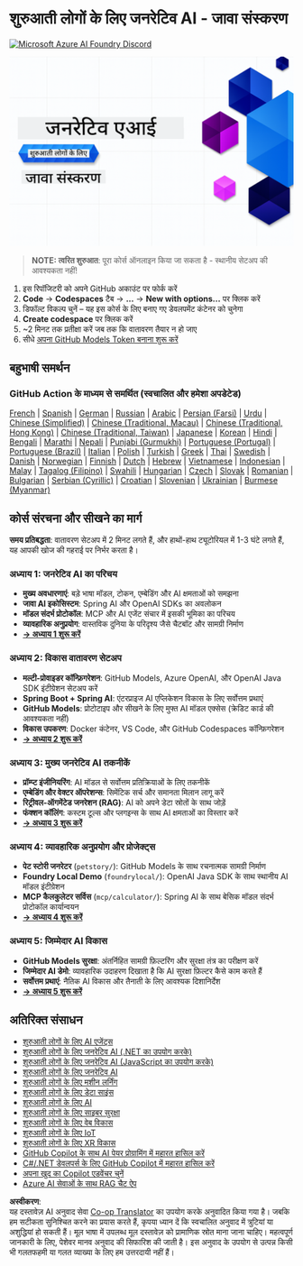 <!--
CO_OP_TRANSLATOR_METADATA:
{
  "original_hash": "79df2d245c12d6b8ad57148fd049f106",
  "translation_date": "2025-07-23T12:05:48+00:00",
  "source_file": "README.md",
  "language_code": "hi"
}
-->
# शुरुआती लोगों के लिए जनरेटिव AI - जावा संस्करण
[![Microsoft Azure AI Foundry Discord](https://dcbadge.limes.pink/api/server/ByRwuEEgH4)](https://discord.com/invite/ByRwuEEgH4)

![शुरुआती लोगों के लिए जनरेटिव AI - जावा संस्करण](../../translated_images/beg-genai-series.61edc4a6b2cc54284fa2d70eda26dc0ca2669e26e49655b842ea799cd6e16d2a.hi.png)

> **NOTE: त्वरित शुरुआत**: पूरा कोर्स ऑनलाइन किया जा सकता है - स्थानीय सेटअप की आवश्यकता नहीं!
1. इस रिपॉजिटरी को अपने GitHub अकाउंट पर फोर्क करें
2. **Code** → **Codespaces** टैब → **...** → **New with options...** पर क्लिक करें
3. डिफॉल्ट विकल्प चुनें – यह इस कोर्स के लिए बनाए गए डेवलपमेंट कंटेनर को चुनेगा
4. **Create codespace** पर क्लिक करें
5. ~2 मिनट तक प्रतीक्षा करें जब तक कि वातावरण तैयार न हो जाए
6. सीधे [अपना GitHub Models Token बनाना शुरू करें](./02-SetupDevEnvironment/README.md#step-2-create-a-github-personal-access-token)

## बहुभाषी समर्थन

### GitHub Action के माध्यम से समर्थित (स्वचालित और हमेशा अपडेटेड)

[French](../fr/README.md) | [Spanish](../es/README.md) | [German](../de/README.md) | [Russian](../ru/README.md) | [Arabic](../ar/README.md) | [Persian (Farsi)](../fa/README.md) | [Urdu](../ur/README.md) | [Chinese (Simplified)](../zh/README.md) | [Chinese (Traditional, Macau)](../mo/README.md) | [Chinese (Traditional, Hong Kong)](../hk/README.md) | [Chinese (Traditional, Taiwan)](../tw/README.md) | [Japanese](../ja/README.md) | [Korean](../ko/README.md) | [Hindi](./README.md) | [Bengali](../bn/README.md) | [Marathi](../mr/README.md) | [Nepali](../ne/README.md) | [Punjabi (Gurmukhi)](../pa/README.md) | [Portuguese (Portugal)](../pt/README.md) | [Portuguese (Brazil)](../br/README.md) | [Italian](../it/README.md) | [Polish](../pl/README.md) | [Turkish](../tr/README.md) | [Greek](../el/README.md) | [Thai](../th/README.md) | [Swedish](../sv/README.md) | [Danish](../da/README.md) | [Norwegian](../no/README.md) | [Finnish](../fi/README.md) | [Dutch](../nl/README.md) | [Hebrew](../he/README.md) | [Vietnamese](../vi/README.md) | [Indonesian](../id/README.md) | [Malay](../ms/README.md) | [Tagalog (Filipino)](../tl/README.md) | [Swahili](../sw/README.md) | [Hungarian](../hu/README.md) | [Czech](../cs/README.md) | [Slovak](../sk/README.md) | [Romanian](../ro/README.md) | [Bulgarian](../bg/README.md) | [Serbian (Cyrillic)](../sr/README.md) | [Croatian](../hr/README.md) | [Slovenian](../sl/README.md) | [Ukrainian](../uk/README.md) | [Burmese (Myanmar)](../my/README.md)

## कोर्स संरचना और सीखने का मार्ग

**समय प्रतिबद्धता**: वातावरण सेटअप में 2 मिनट लगते हैं, और हाथों-हाथ ट्यूटोरियल में 1-3 घंटे लगते हैं, यह आपकी खोज की गहराई पर निर्भर करता है।

### **अध्याय 1: जनरेटिव AI का परिचय**
- **मुख्य अवधारणाएं**: बड़े भाषा मॉडल, टोकन, एम्बेडिंग और AI क्षमताओं को समझना
- **जावा AI इकोसिस्टम**: Spring AI और OpenAI SDKs का अवलोकन
- **मॉडल संदर्भ प्रोटोकॉल**: MCP और AI एजेंट संचार में इसकी भूमिका का परिचय
- **व्यावहारिक अनुप्रयोग**: वास्तविक दुनिया के परिदृश्य जैसे चैटबॉट और सामग्री निर्माण
- **[→ अध्याय 1 शुरू करें](./01-IntroToGenAI/README.md)**

### **अध्याय 2: विकास वातावरण सेटअप**
- **मल्टी-प्रोवाइडर कॉन्फ़िगरेशन**: GitHub Models, Azure OpenAI, और OpenAI Java SDK इंटीग्रेशन सेटअप करें
- **Spring Boot + Spring AI**: एंटरप्राइज AI एप्लिकेशन विकास के लिए सर्वोत्तम प्रथाएं
- **GitHub Models**: प्रोटोटाइप और सीखने के लिए मुफ्त AI मॉडल एक्सेस (क्रेडिट कार्ड की आवश्यकता नहीं)
- **विकास उपकरण**: Docker कंटेनर, VS Code, और GitHub Codespaces कॉन्फ़िगरेशन
- **[→ अध्याय 2 शुरू करें](./02-SetupDevEnvironment/README.md)**

### **अध्याय 3: मुख्य जनरेटिव AI तकनीकें**
- **प्रॉम्प्ट इंजीनियरिंग**: AI मॉडल से सर्वोत्तम प्रतिक्रियाओं के लिए तकनीकें
- **एम्बेडिंग और वेक्टर ऑपरेशन्स**: सिमेंटिक सर्च और समानता मिलान लागू करें
- **रिट्रीवल-ऑगमेंटेड जनरेशन (RAG)**: AI को अपने डेटा स्रोतों के साथ जोड़ें
- **फंक्शन कॉलिंग**: कस्टम टूल्स और प्लगइन्स के साथ AI क्षमताओं का विस्तार करें
- **[→ अध्याय 3 शुरू करें](./03-CoreGenerativeAITechniques/README.md)**

### **अध्याय 4: व्यावहारिक अनुप्रयोग और प्रोजेक्ट्स**
- **पेट स्टोरी जनरेटर** (`petstory/`): GitHub Models के साथ रचनात्मक सामग्री निर्माण
- **Foundry Local Demo** (`foundrylocal/`): OpenAI Java SDK के साथ स्थानीय AI मॉडल इंटीग्रेशन
- **MCP कैलकुलेटर सर्विस** (`mcp/calculator/`): Spring AI के साथ बेसिक मॉडल संदर्भ प्रोटोकॉल कार्यान्वयन
- **[→ अध्याय 4 शुरू करें](./04-PracticalSamples/README.md)**

### **अध्याय 5: जिम्मेदार AI विकास**
- **GitHub Models सुरक्षा**: अंतर्निहित सामग्री फ़िल्टरिंग और सुरक्षा तंत्र का परीक्षण करें
- **जिम्मेदार AI डेमो**: व्यावहारिक उदाहरण दिखाता है कि AI सुरक्षा फ़िल्टर कैसे काम करते हैं
- **सर्वोत्तम प्रथाएं**: नैतिक AI विकास और तैनाती के लिए आवश्यक दिशानिर्देश
- **[→ अध्याय 5 शुरू करें](./05-ResponsibleGenAI/README.md)**

## अतिरिक्त संसाधन 

- [शुरुआती लोगों के लिए AI एजेंट्स](https://github.com/microsoft/ai-agents-for-beginners)
- [शुरुआती लोगों के लिए जनरेटिव AI (.NET का उपयोग करके)](https://github.com/microsoft/Generative-AI-for-beginners-dotnet)
- [शुरुआती लोगों के लिए जनरेटिव AI (JavaScript का उपयोग करके)](https://github.com/microsoft/generative-ai-with-javascript)
- [शुरुआती लोगों के लिए जनरेटिव AI](https://github.com/microsoft/generative-ai-for-beginners)
- [शुरुआती लोगों के लिए मशीन लर्निंग](https://aka.ms/ml-beginners)
- [शुरुआती लोगों के लिए डेटा साइंस](https://aka.ms/datascience-beginners)
- [शुरुआती लोगों के लिए AI](https://aka.ms/ai-beginners)
- [शुरुआती लोगों के लिए साइबर सुरक्षा](https://github.com/microsoft/Security-101)
- [शुरुआती लोगों के लिए वेब विकास](https://aka.ms/webdev-beginners)
- [शुरुआती लोगों के लिए IoT](https://aka.ms/iot-beginners)
- [शुरुआती लोगों के लिए XR विकास](https://github.com/microsoft/xr-development-for-beginners)
- [GitHub Copilot के साथ AI पेयर प्रोग्रामिंग में महारत हासिल करें](https://aka.ms/GitHubCopilotAI)
- [C#/.NET डेवलपर्स के लिए GitHub Copilot में महारत हासिल करें](https://github.com/microsoft/mastering-github-copilot-for-dotnet-csharp-developers)
- [अपना खुद का Copilot एडवेंचर चुनें](https://github.com/microsoft/CopilotAdventures)
- [Azure AI सेवाओं के साथ RAG चैट ऐप](https://github.com/Azure-Samples/azure-search-openai-demo-java)

**अस्वीकरण**:  
यह दस्तावेज़ AI अनुवाद सेवा [Co-op Translator](https://github.com/Azure/co-op-translator) का उपयोग करके अनुवादित किया गया है। जबकि हम सटीकता सुनिश्चित करने का प्रयास करते हैं, कृपया ध्यान दें कि स्वचालित अनुवाद में त्रुटियां या अशुद्धियां हो सकती हैं। मूल भाषा में उपलब्ध मूल दस्तावेज़ को प्रामाणिक स्रोत माना जाना चाहिए। महत्वपूर्ण जानकारी के लिए, पेशेवर मानव अनुवाद की सिफारिश की जाती है। इस अनुवाद के उपयोग से उत्पन्न किसी भी गलतफहमी या गलत व्याख्या के लिए हम उत्तरदायी नहीं हैं।